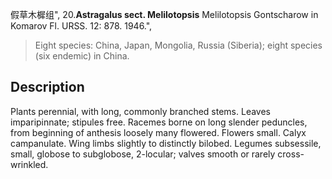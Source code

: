 假草木樨组",
20.**Astragalus sect. Melilotopsis** Melilotopsis Gontscharow in Komarov Fl. URSS. 12: 878. 1946.",

> Eight species: China, Japan, Mongolia, Russia (Siberia); eight species (six endemic) in China.

## Description
Plants perennial, with long, commonly branched stems. Leaves imparipinnate; stipules free. Racemes borne on long slender peduncles, from beginning of anthesis loosely many flowered. Flowers small. Calyx campanulate. Wing limbs slightly to distinctly bilobed. Legumes subsessile, small, globose to subglobose, 2-locular; valves smooth or rarely cross-wrinkled.
